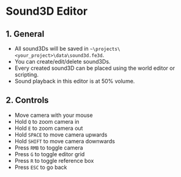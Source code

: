 # Sound3D Editor

## 1. General

- All sound3Ds will be saved in `~\projects\<your_project>\data\sound3d.fe3d`.
- You can create/edit/delete sound3Ds.
- Every created sound3D can be placed using the world editor or scripting.
- Sound playback in this editor is at 50% volume.

## 2. Controls

- Move camera with your mouse
- Hold `Q` to zoom camera in
- Hold `E` to zoom camera out
- Hold `SPACE` to move camera upwards
- Hold `SHIFT` to move camera downwards
- Press `RMB` to toggle camera
- Press `G` to toggle editor grid
- Press `R` to toggle reference box
- Press `ESC` to go back
